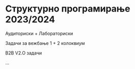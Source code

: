 # Структурно програмирање 2023/2024

Аудиториски + Лабораториски 

Задачи за вежбање 1 + 2 колоквиум

B2B V2.O задачи

...
